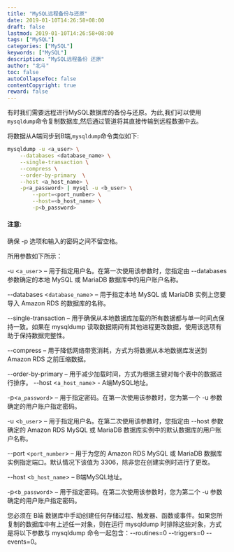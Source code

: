 ```yaml
---
title: "MySQL远程备份与还原"
date: 2019-01-10T14:26:58+08:00
draft: false
lastmod: 2019-01-10T14:26:58+08:00
tags: ["MySQL"]
categories: ["MySQL"]
keywords: ["MySQL"]
description: "MySQL远程备份 还原"
author: "北斗"
toc: false
autoCollapseToc: false
contentCopyright: true
reward: false
---
```


有时我们需要远程进行MySQL数据库的备份与还原。为此,我们可以使用`mysqldump`命令复制数据库,然后通过管道将其直接传输到远程数据中去。

将数据从A端同步到B端,`mysqldump`命令类似如下:

```bash
mysqldump -u <a_user> \
    --databases <database_name> \
    --single-transaction \
    --compress \
    --order-by-primary  \
    --host <a_host_name> \
    -p<a_password> | mysql -u <b_user> \
        --port=<port_number> \
        --host=<b_host_name> \
        -p<b_password>
```

#### 注意:
确保 -p 选项和输入的密码之间不留空格。

所用参数如下所示：

-u <`a_user`> – 用于指定用户名。在第一次使用该参数时，您指定由 --databases 参数确定的本地 MySQL 或 MariaDB 数据库中的用户账户名称。

--databases <`database_name`> – 用于指定本地 MySQL 或 MariaDB 实例上您要导入 Amazon RDS 的数据库的名称。

--single-transaction – 用于确保从本地数据库加载的所有数据都与单一时间点保持一致。如果在 mysqldump 读取数据期间有其他进程更改数据，使用该选项有助于保持数据完整性。

--compress – 用于降低网络带宽消耗，方式为将数据从本地数据库发送到 Amazon RDS 之前压缩数据。

--order-by-primary – 用于减少加载时间，方式为根据主键对每个表中的数据进行排序。
--host <`a_host_name`> - A端MySQL地址。

-p<`a_password`> – 用于指定密码。在第一次使用该参数时，您为第一个 -u 参数确定的用户账户指定密码。

-u <`b_user`> – 用于指定用户名。在第二次使用该参数时，您指定由 --host 参数确定的 Amazon RDS MySQL 或 MariaDB 数据库实例中的默认数据库的用户账户名称。

--port <`port_number`> – 用于为您的 Amazon RDS MySQL 或 MariaDB 数据库实例指定端口。默认情况下该值为 3306，除非您在创建实例时进行了更改。

--host <`b_host_name`> – B端MySQL地址。

-p<`b_password`> – 用于指定密码。在第二次使用该参数时，您为第二个 -u 参数确定的用户账户指定密码。

您必须在 B端 数据库中手动创建任何存储过程、触发器、函数或事件。如果您所复制的数据库中有上述任一对象，则在运行 mysqldump 时排除这些对象，方式是将以下参数与 mysqldump 命令一起包含：--routines=0 --triggers=0 --events=0。

